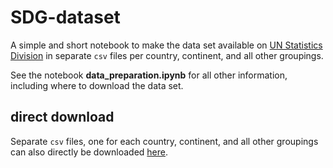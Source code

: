 # SDG-dataset

A simple and short notebook to make the data set available on [UN Statistics Division](https://unstats.un.org/sdgs/indicators/database/) in separate `csv` files per country, continent, and all other groupings.

See the notebook **data_preparation.ipynb** for all other information, including where to download the data set.

## direct download
Separate `csv` files, one for each country, continent, and all other groupings can also directly be downloaded [here](https://www.dropbox.com/sh/z54b8kgb7awpk56/AADGRnBd3ZH7unFwC9PnB8xaa?dl=0).


